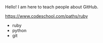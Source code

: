 Hello! I am here to teach people about GitHub.

https://www.codeschool.com/paths/ruby

* ruby
* python
* git
